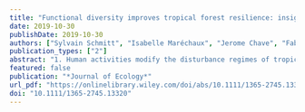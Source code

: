 ```yaml
---
title: "Functional diversity improves tropical forest resilience: insights from a long-term virtual experiment"
date: 2019-10-30
publishDate: 2019-10-30
authors: ["Sylvain Schmitt", "Isabelle Maréchaux", "Jerome Chave", "Fabian Fischer", "Camille Piponiot", "Stéphane Traissac", "Bruno Hérault"]
publication_types: ["2"]
abstract: "1. Human activities modify the disturbance regimes of tropical forests. Since tropical forests host high biological diversity, understanding the role of biodiversity in ecosystem recovery pathways and the underlying ecological mechanisms is crucial to predict the fate of tropical ecosystems. Studies relying on regularly censused forest plots, rarely include disturbed forests, are not long enough to assess long‐term forest dynamics and often lack repeatability. 2. We used an individual‐based model of tropical forest growth to assess the effect of species and functional diversity on long‐term ecosystem recovery from disturbance. We manipulated the number of species and functional assemblages across a large number of simulations and simulated different levels of disturbance. To investigate the ecological mechanisms that underlie the effect of biodiversity on forest functioning along recovery pathways, we partitioned the net effect of biodiversity on ecosystem properties into complementarity and selection effects over time. 3. We found that functional diversity improved tropical forest resilience after a disturbance. The complementarity effect dominated soon after the disturbance but was progressively surpassed by a selection effect as more competitive species dominated the forest community. This pattern increased with the intensity of the disturbance. 4. *Synthesis.* We found that the mechanisms through which biodiversity influences forest functioning depend on the ecosystem state, shifting from a dominant complementarity effect in recently disturbed systems to a selection effect in systems disturbed a long time ago. Our results thus suggest that the time since the last disturbance is a key to understanding biodiversity–ecosystem functioning relationships in tropical forests and can help reconcile previous contrasting results obtained with snapshots of ecosystem state in empirical studies."
featured: false
publication: "*Journal of Ecology*"
url_pdf: "https://onlinelibrary.wiley.com/doi/abs/10.1111/1365-2745.13320"
doi: "10.1111/1365-2745.13320"
---
```


<span class="__dimensions_badge_embed__" data-doi="10.1111/1365-2745.13320"></span><script async src="https://badge.dimensions.ai/badge.js" charset="utf-8"></script>
